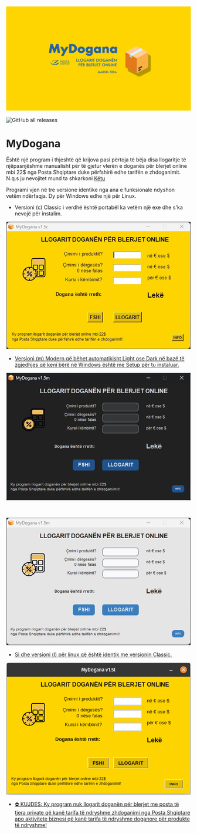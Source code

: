 [![MyDogana Banner](./asete/baneri_mydogana.jpg)](https://github.com/marseltefa/mydogana/releases)

<img alt="GitHub all releases" src="https://img.shields.io/github/downloads/marseltefa/mydogana/total">

# <b>MyDogana</b> #

Është një program i thjeshtë që krijova pasi përtoja të bëja disa llogaritje të njëpasnjëshme manualisht për të gjetur vlerën e doganës 
për blerjet online mbi 22$ nga Posta Shqiptare duke përfshirë edhe tarifën e zhdoganimit. N.q.s ju nevojitet mund ta shkarkoni [Këtu](https://github.com/marseltefa/mydogana/releases)

Programi vjen në tre versione identike nga ana e funksionale ndyshon vetëm ndërfaqja. Dy për Windows edhe një për Linux.

- Versioni (c) Classic i verdhë është portabël ka vetëm një exe dhe s'ka nevojë për instalim.
<p align="center">
  <a href="https://github.com/marseltefa/mydogana/releases"><img src="./asete/mydogana_classic.jpg">
</p>
  
  - Versioni (m) Modern që bëhet automatikisht Light ose Dark në bazë të zgjedhjes që keni bërë në Windows është me Setup për tu instaluar.
  <p align="center">
  <a href="https://github.com/marseltefa/mydogana/releases"><img src="./asete/mydogana_dark.jpg">
</p>
    <br>
    <p align="center">
  <a href="https://github.com/marseltefa/mydogana/releases"><img src="./asete/mydogana_light.jpg">
</p>

  - Si dhe versioni (l) për linux që është identik me versionin Classic.
  <p align="center">
  <a href="https://github.com/marseltefa/mydogana/releases"><img src="./asete/mydogana_linux.png">
</p>
  

- ⛔ KUJDES: Ky program nuk llogarit doganën për blerjet me posta të tjera private që kanë tarifa të ndryshme zhdoganimi nga Posta Shqiptare apo aktivitete biznesi që kanë tarifa të ndryshme doganore për produkte të ndryshme!
